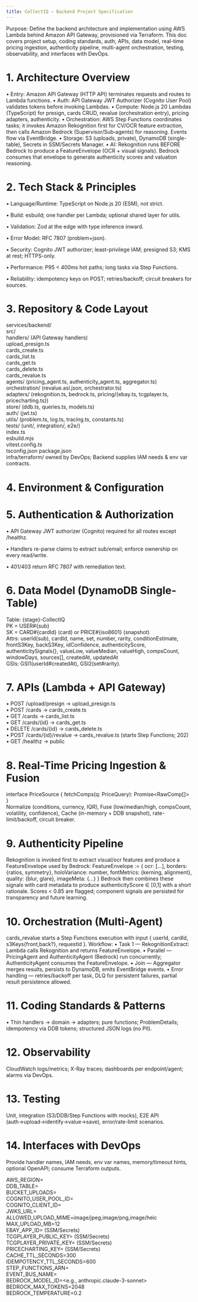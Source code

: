 ```yaml
---
title: CollectIQ — Backend Project Specification
---
```


Purpose: Define the backend architecture and implementation using AWS Lambda behind Amazon API Gateway, provisioned via Terraform. This doc covers project setup, coding standards, auth, APIs, data model, real-time pricing ingestion, authenticity pipeline, multi-agent orchestration, testing, observability, and interfaces with DevOps.

# 1. Architecture Overview

• Entry: Amazon API Gateway (HTTP API) terminates requests and routes to Lambda functions. • Auth: API Gateway JWT Authorizer (Cognito User Pool) validates tokens before invoking Lambdas. • Compute: Node.js 20 Lambdas (TypeScript) for presign, cards CRUD, revalue (orchestration entry), pricing adapters, authenticity. • Orchestration: AWS Step Functions coordinates tasks; it invokes Amazon Rekognition first for CV/OCR feature extraction, then calls Amazon Bedrock (Supervisor/Sub‑agents) for reasoning. Events flow via EventBridge. • Storage: S3 (uploads, private), DynamoDB (single-table), Secrets in SSM/Secrets Manager. • AI: Rekognition runs BEFORE Bedrock to produce a FeatureEnvelope (OCR + visual signals). Bedrock consumes that envelope to generate authenticity scores and valuation reasoning.

# 2. Tech Stack & Principles

• Language/Runtime: TypeScript on Node.js 20 (ESM), not strict.

• Build: esbuild; one handler per Lambda; optional shared layer for utils.

• Validation: Zod at the edge with type inference inward.

• Error Model: RFC 7807 (problem+json).

• Security: Cognito JWT authorizer; least-privilege IAM; presigned S3; KMS at rest; HTTPS-only.

• Performance: P95 \< 400ms hot paths; long tasks via Step Functions.

• Reliability: idempotency keys on POST; retries/backoff; circuit breakers for sources.

# 3. Repository & Code Layout

services/backend/  
src/  
handlers/ (API Gateway handlers)  
upload_presign.ts  
cards_create.ts  
cards_list.ts  
cards_get.ts  
cards_delete.ts  
cards_revalue.ts  
agents/ (pricing_agent.ts, authenticity_agent.ts, aggregator.ts)  
orchestration/ (revalue.asl.json, orchestrator.ts)  
adapters/ (rekognition.ts, bedrock.ts, pricing/{ebay.ts, tcgplayer.ts, pricecharting.ts})  
store/ (ddb.ts, queries.ts, models.ts)  
auth/ (jwt.ts)  
utils/ (problem.ts, log.ts, tracing.ts, constants.ts)  
tests/ (unit/, integration/, e2e/)  
index.ts  
esbuild.mjs  
vitest.config.ts  
tsconfig.json
package.json  
infra/terraform/ owned by DevOps; Backend supplies IAM needs & env var contracts.

# 4. Environment & Configuration

# 5. Authentication & Authorization

• API Gateway JWT authorizer (Cognito) required for all routes except /healthz.

• Handlers re-parse claims to extract sub/email; enforce ownership on every read/write.

• 401/403 return RFC 7807 with remediation text.

# 6. Data Model (DynamoDB Single-Table)

Table: {stage}-CollectIQ  
PK = USER#{sub}  
SK = CARD#{cardId} (card) or PRICE#{iso8601} (snapshot)  
Attrs: userId(sub), cardId, name, set, number, rarity, conditionEstimate, frontS3Key, backS3Key, idConfidence, authenticityScore, authenticitySignals{}, valueLow, valueMedian, valueHigh, compsCount, windowDays, sources\[\], createdAt, updatedAt  
GSIs: GSI1(userId#createdAt), GSI2(set#rarity).

# 7. APIs (Lambda + API Gateway)

• POST /upload/presign → upload_presign.ts  
• POST /cards → cards_create.ts  
• GET /cards → cards_list.ts  
• GET /cards/{id} → cards_get.ts  
• DELETE /cards/{id} → cards_delete.ts  
• POST /cards/{id}/revalue → cards_revalue.ts (starts Step Functions; 202)  
• GET /healthz → public

# 8. Real-Time Pricing Ingestion & Fusion

interface PriceSource { fetchComps(q: PriceQuery): Promise\<RawComp\[\]\> }  
Normalize (conditions, currency, IQR), Fuse (low/median/high, compsCount, volatility, confidence), Cache (in-memory + DDB snapshot), rate-limit/backoff, circuit breaker.

# 9. Authenticity Pipeline

Rekognition is invoked first to extract visual/ocr features and produce a FeatureEnvelope used by Bedrock: FeatureEnvelope := { ocr: \[...\], borders: {ratios, symmetry}, holoVariance: number, fontMetrics: {kerning, alignment}, quality: {blur, glare}, imageMeta: {...} } Bedrock then combines these signals with card metadata to produce authenticityScore ∈ \[0,1\] with a short rationale. Scores \< 0.85 are flagged; component signals are persisted for transparency and future learning.

# 10. Orchestration (Multi-Agent)

cards_revalue starts a Step Functions execution with input { userId, cardId, s3Keys{front,back?}, requestId }. Workflow: • Task 1 — RekognitionExtract: Lambda calls Rekognition and returns FeatureEnvelope. • Parallel — PricingAgent and AuthenticityAgent (Bedrock) run concurrently; AuthenticityAgent consumes the FeatureEnvelope. • Join — Aggregator merges results, persists to DynamoDB, emits EventBridge events. • Error handling — retries/backoff per task, DLQ for persistent failures, partial result persistence allowed.

# 11. Coding Standards & Patterns

• Thin handlers → domain → adapters; pure functions; ProblemDetails; idempotency via DDB tokens; structured JSON logs (no PII).

# 12. Observability

CloudWatch logs/metrics; X-Ray traces; dashboards per endpoint/agent; alarms via DevOps.

# 13. Testing

Unit, integration (S3/DDB/Step Functions with mocks), E2E API (auth→upload→identify→value→save), error/rate-limit scenarios.

# 14. Interfaces with DevOps

Provide handler names, IAM needs, env var names, memory/timeout hints, optional OpenAPI; consume Terraform outputs.

AWS_REGION=  
DDB_TABLE=  
BUCKET_UPLOADS=  
COGNITO_USER_POOL_ID=  
COGNITO_CLIENT_ID=  
JWKS_URL=  
ALLOWED_UPLOAD_MIME=image/jpeg,image/png,image/heic  
MAX_UPLOAD_MB=12  
EBAY_APP_ID= (SSM/Secrets)  
TCGPLAYER_PUBLIC_KEY= (SSM/Secrets)  
TCGPLAYER_PRIVATE_KEY= (SSM/Secrets)  
PRICECHARTING_KEY= (SSM/Secrets)  
CACHE_TTL_SECONDS=300  
IDEMPOTENCY_TTL_SECONDS=600  
STEP_FUNCTIONS_ARN=  
EVENT_BUS_NAME=  
BEDROCK_MODEL_ID=\<e.g., anthropic.claude-3-sonnet\>  
BEDROCK_MAX_TOKENS=2048  
BEDROCK_TEMPERATURE=0.2

